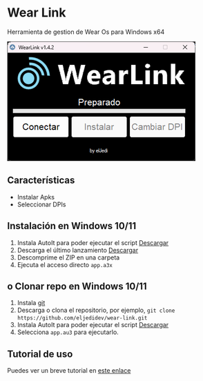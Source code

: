 # Wear Link
Herramienta de gestion de Wear Os para Windows x64

![](screenshot.png)

## Características
- Instalar Apks
- Seleccionar DPIs

## Instalación en Windows 10/11

1. Instala AutoIt para poder ejecutar el script [Descargar](https://www.autoitscript.com/cgi-bin/getfile.pl?autoit3/autoit-v3-setup.zip)
2. Descarga el último lanzamiento [Descargar](https://github.com/eljedidev/wear-link/releases/tag/1.4.2)
3. Descomprime el ZIP en una carpeta
4. Ejecuta el acceso directo `app.a3x`

## o Clonar repo en Windows 10/11
1. Instala [git](https://git-scm.com/download/win)
2. Descarga o clona el repositorio, por ejemplo, `git clone https://github.com/eljedidev/wear-link.git`
3. Instala AutoIt para poder ejecutar el script [Descargar](https://www.autoitscript.com/cgi-bin/getfile.pl?autoit3/autoit-v3-setup.zip)
4. Selecciona `app.au3` para ejecutarlo. 

## Tutorial de uso

Puedes ver un breve tutorial en [este enlace](https://eljedi.com/smartwatch/wear-os/instalar-wearlink/)
